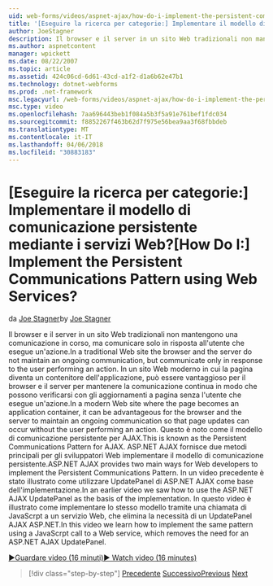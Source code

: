 ```yaml
---
uid: web-forms/videos/aspnet-ajax/how-do-i-implement-the-persistent-communications-pattern-using-web-services
title: '[Eseguire la ricerca per categorie:] Implementare il modello di comunicazione persistente mediante i servizi Web? | Microsoft Docs'
author: JoeStagner
description: Il browser e il server in un sito Web tradizionali non mantengono una comunicazione in corso, ma comunicare solo in risposta all'utente di eseguire una determinata azione...
ms.author: aspnetcontent
manager: wpickett
ms.date: 08/22/2007
ms.topic: article
ms.assetid: 424c06cd-6d61-43cd-a1f2-d1a6b62e47b1
ms.technology: dotnet-webforms
ms.prod: .net-framework
msc.legacyurl: /web-forms/videos/aspnet-ajax/how-do-i-implement-the-persistent-communications-pattern-using-web-services
msc.type: video
ms.openlocfilehash: 7aa696443beb1f084a5b3f5a91e761bef1fdc034
ms.sourcegitcommit: f8852267f463b62d7f975e56bea9aa3f68fbbdeb
ms.translationtype: MT
ms.contentlocale: it-IT
ms.lasthandoff: 04/06/2018
ms.locfileid: "30883183"
---
```

<a name="how-do-i-implement-the-persistent-communications-pattern-using-web-services"></a><span data-ttu-id="222a4-104">[Eseguire la ricerca per categorie:] Implementare il modello di comunicazione persistente mediante i servizi Web?</span><span class="sxs-lookup"><span data-stu-id="222a4-104">[How Do I:] Implement the Persistent Communications Pattern using Web Services?</span></span>
====================
<span data-ttu-id="222a4-105">da [Joe Stagner](https://github.com/JoeStagner)</span><span class="sxs-lookup"><span data-stu-id="222a4-105">by [Joe Stagner](https://github.com/JoeStagner)</span></span>

<span data-ttu-id="222a4-106">Il browser e il server in un sito Web tradizionali non mantengono una comunicazione in corso, ma comunicare solo in risposta all'utente che esegue un'azione.</span><span class="sxs-lookup"><span data-stu-id="222a4-106">In a traditional Web site the browser and the server do not maintain an ongoing communication, but communicate only in response to the user performing an action.</span></span> <span data-ttu-id="222a4-107">In un sito Web moderno in cui la pagina diventa un contenitore dell'applicazione, può essere vantaggioso per il browser e il server per mantenere la comunicazione continua in modo che possono verificarsi con gli aggiornamenti a pagina senza l'utente che esegue un'azione.</span><span class="sxs-lookup"><span data-stu-id="222a4-107">In a modern Web site where the page becomes an application container, it can be advantageous for the browser and the server to maintain an ongoing communication so that page updates can occur without the user performing an action.</span></span> <span data-ttu-id="222a4-108">Questo è noto come il modello di comunicazione persistente per AJAX.</span><span class="sxs-lookup"><span data-stu-id="222a4-108">This is known as the Persistent Communications Pattern for AJAX.</span></span> <span data-ttu-id="222a4-109">ASP.NET AJAX fornisce due metodi principali per gli sviluppatori Web implementare il modello di comunicazione persistente.</span><span class="sxs-lookup"><span data-stu-id="222a4-109">ASP.NET AJAX provides two main ways for Web developers to implement the Persistent Communications Pattern.</span></span> <span data-ttu-id="222a4-110">In un video precedente è stato illustrato come utilizzare UpdatePanel di ASP.NET AJAX come base dell'implementazione.</span><span class="sxs-lookup"><span data-stu-id="222a4-110">In an earlier video we saw how to use the ASP.NET AJAX UpdatePanel as the basis of the implementation.</span></span> <span data-ttu-id="222a4-111">In questo video è illustrato come implementare lo stesso modello tramite una chiamata di JavaScrpt a un servizio Web, che elimina la necessità di un UpdatePanel AJAX ASP.NET.</span><span class="sxs-lookup"><span data-stu-id="222a4-111">In this video we learn how to implement the same pattern using a JavaScrpt call to a Web service, which removes the need for an ASP.NET AJAX UpdatePanel.</span></span>

[<span data-ttu-id="222a4-112">&#9654;Guardare video (16 minuti)</span><span class="sxs-lookup"><span data-stu-id="222a4-112">&#9654; Watch video (16 minutes)</span></span>](https://channel9.msdn.com/Blogs/ASP-NET-Site-Videos/how-do-i-implement-the-persistent-communications-pattern-using-web-services)

> [!div class="step-by-step"]
> <span data-ttu-id="222a4-113">[Precedente](how-do-i-localize-an-aspnet-ajax-application.md)
> [Successivo](how-do-i-trigger-an-updatepanel-refresh-from-a-dropdownlist-control.md)</span><span class="sxs-lookup"><span data-stu-id="222a4-113">[Previous](how-do-i-localize-an-aspnet-ajax-application.md)
[Next](how-do-i-trigger-an-updatepanel-refresh-from-a-dropdownlist-control.md)</span></span>

